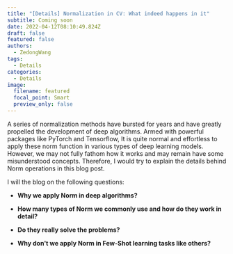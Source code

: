```yaml
---
title: "[Details] Normalization in CV: What indeed happens in it"
subtitle: Coming soon
date: 2022-04-12T08:10:49.824Z
draft: false
featured: false
authors:
  - ZedongWang
tags:
  - Details
categories:
  - Details
image:
  filename: featured
  focal_point: Smart
  preview_only: false
---
```

A series of normalization methods have bursted for years and have greatly propelled the development of deep algorithms. Armed with powerful packages like PyTorch and Tensorflow, It is quite normal and effortless to apply these norm function in various types of deep learning models. However, we may not fully fathom how it works and may remain have some misunderstood concepts. Therefore, I would try to explain the details behind Norm operations in this blog post.

I will the blog on the following questions:

* **Why we apply Norm in deep algorithms?**

* **How many types of Norm we commonly use and how do they work in detail?**

* **Do they really solve the problems?**

* **Why don't we apply Norm in Few-Shot learning tasks like others?**